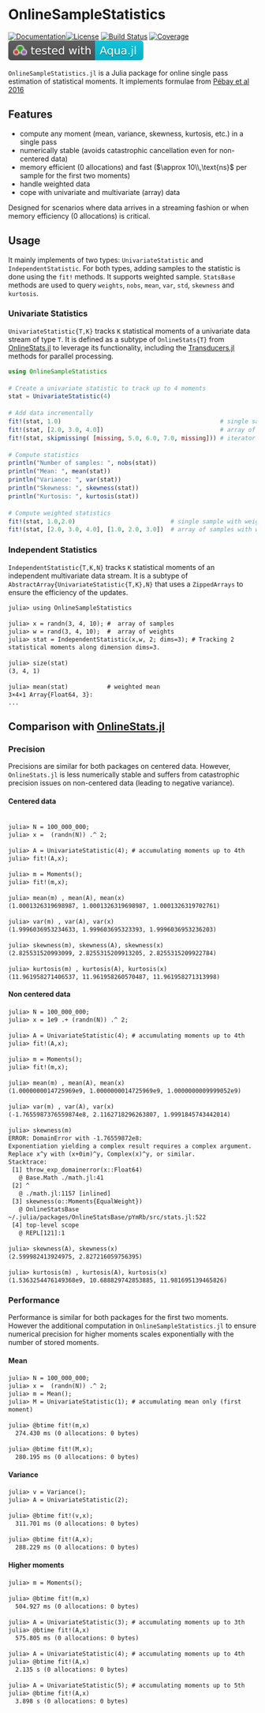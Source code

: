 # OnlineSampleStatistics

[![Documentation][doc-img]][doc-url][![License][license-img]][license-url] [![Build Status][github-ci-img]][github-ci-url] [![Coverage][codecov-img]][codecov-url] [![Aqua QA][aqua-img]][aqua-url]

[license-url]: ./LICENSE.md
[license-img]: http://img.shields.io/badge/license-MIT-brightgreen.svg?style=flat
[github-ci-img]: https://github.com/FerreolS/OnlineSampleStatistics.jl/actions/workflows/CI.yml/badge.svg?branch=master
[github-ci-url]: https://github.com/FerreolS/OnlineSampleStatistics.jl/actions/workflows/CI.yml?query=branch%3Amaster
[codecov-img]: http://codecov.io/github/FerreolS/OnlineSampleStatistics.jl/coverage.svg?branch=master
[codecov-url]: http://codecov.io/github/FerreolS/OnlineSampleStatistics.jl?branch=master
[aqua-img]: https://raw.githubusercontent.com/JuliaTesting/Aqua.jl/master/badge.svg
[aqua-url]: https://github.com/JuliaTesting/Aqua.jl
[doc-img]: https://img.shields.io/badge/docs-latest-blue.svg
[doc-url]: https://ferreols.github.io/OnlineSampleStatistics.jl/dev/

`OnlineSampleStatistics.jl` is a Julia package for online single pass estimation of statistical moments. It implements  formulae from [Pébay et al 2016](https://doi.org/10.1007/s00180-015-0637-z)

## Features

- compute any moment (mean, variance, skewness, kurtosis, etc.) in a single pass
- numerically stable (avoids catastrophic cancellation even for non-centered data)
- memory efficient (0 allocations) and fast ($\approx 10\\,\text{ns}$  per sample for the first two moments)
- handle weighted data
- cope with univariate and multivariate (array) data
  
Designed for scenarios where data arrives in a streaming fashion or when memory efficiency (0 allocations) is critical.

## Usage

It  mainly implements of two types: `UnivariateStatistic`  and `IndependentStatistic`. For both types, 
adding samples to the statistic is done using the `fit!` methods.  It supports weighted sample.
`StatsBase` methods are used to query `weights`, `nobs`, `mean`, `var`, `std`, `skewness` and `kurtosis`.

### Univariate Statistics
`UnivariateStatistic{T,K}` tracks `K` statistical moments of a univariate data stream of type `T`.  It is defined as a subtype of `OnlineStats{T}` from  [OnlineStats.jl](https://github.com/joshday/OnlineStats.jl) to leverage its functionality, including the [Transducers.jl](https://github.com/JuliaFolds/Transducers.jl)   methods for parallel processing. 

```julia
using OnlineSampleStatistics

# Create a univariate statistic to track up to 4 moments
stat = UnivariateStatistic(4)

# Add data incrementally
fit!(stat, 1.0)                                             # single sample
fit!(stat, [2.0, 3.0, 4.0])                                 # array of samples
fit!(stat, skipmissing( [missing, 5.0, 6.0, 7.0, missing])) # iterator of samples

# Compute statistics
println("Number of samples: ", nobs(stat)) 
println("Mean: ", mean(stat))
println("Variance: ", var(stat))
println("Skewness: ", skewness(stat))
println("Kurtosis: ", kurtosis(stat))

# Compute weighted statistics
fit!(stat, 1.0,2.0)                           # single sample with weight
fit!(stat, [2.0, 3.0, 4.0], [1.0, 2.0, 3.0])  # array of samples with weights
```

### Independent Statistics

`IndependentStatistic{T,K,N}` tracks `K` statistical moments of an independent multivariate data stream. It is a subtype of `AbstractArray{UnivariateStatistic{T,K},N}` that uses a `ZippedArrays` to ensure the efficiency of the updates.

```julia-repl
julia> using OnlineSampleStatistics

julia> x = randn(3, 4, 10); #  array of samples
julia> w = rand(3, 4, 10);  #  array of weights
julia> stat = IndependentStatistic(x,w, 2; dims=3); # Tracking 2  statistical moments along dimension dims=3.

julia> size(stat)
(3, 4, 1)

julia> mean(stat)           # weighted mean
3×4×1 Array{Float64, 3}:
...
```

## Comparison with [OnlineStats.jl](https://github.com/joshday/OnlineStats.jl)

### Precision

Precisions are similar for both packages on centered data. However, `OnlineStats.jl` is less  numerically stable and suffers from catastrophic precision issues on non-centered data (leading to negative variance).

#### Centered data

```julia-repl

julia> N = 100_000_000;
julia> x =  (randn(N)) .^ 2;

julia> A = UnivariateStatistic(4); # accumulating moments up to 4th
julia> fit!(A,x);

julia> m = Moments();
julia> fit!(m,x);

julia> mean(m) , mean(A), mean(x)
(1.0001326319698987, 1.0001326319698987, 1.0001326319702761)

julia> var(m) , var(A), var(x)
(1.9996036953234633, 1.999603695323393, 1.9996036953236203)

julia> skewness(m), skewness(A), skewness(x)
(2.825531520993099, 2.8255315209913205, 2.8255315209922784)

julia> kurtosis(m) , kurtosis(A), kurtosis(x)
(11.961958271406537, 11.961958260570487, 11.961958271313998)

```

#### Non centered data

```julia-repl
julia> N = 100_000_000;
julia> x = 1e9 .+ (randn(N)) .^ 2;

julia> A = UnivariateStatistic(4); # accumulating moments up to 4th
julia> fit!(A,x);

julia> m = Moments();
julia> fit!(m,x);

julia> mean(m) , mean(A), mean(x)
(1.0000000014725969e9, 1.0000000014725969e9, 1.0000000009999052e9)

julia> var(m) , var(A), var(x)
(-1.7655987376559874e8, 2.1162718296263807, 1.9991845743442014)

julia> skewness(m)
ERROR: DomainError with -1.76559872e8:
Exponentiation yielding a complex result requires a complex argument.
Replace x^y with (x+0im)^y, Complex(x)^y, or similar.
Stacktrace:
 [1] throw_exp_domainerror(x::Float64)
   @ Base.Math ./math.jl:41
 [2] ^
   @ ./math.jl:1157 [inlined]
 [3] skewness(o::Moments{EqualWeight})
   @ OnlineStatsBase ~/.julia/packages/OnlineStatsBase/pYmRb/src/stats.jl:522
 [4] top-level scope
   @ REPL[121]:1

julia> skewness(A), skewness(x)
(2.599982413924975, 2.827216059756395)

julia> kurtosis(m) , kurtosis(A), kurtosis(x)
(1.5363254476149368e9, 10.688829742853885, 11.981695139465826)

```

### Performance

Performance is similar for both packages for the first two moments. However the additional computation in `OnlineSampleStatistics.jl` to ensure numerical precision for higher moments scales exponentially with the number of stored moments.

#### Mean

```julia-repl
julia> N = 100_000_000;
julia> x =  (randn(N)) .^ 2;
julia> m = Mean();
julia> M = UnivariateStatistic(1); # accumulating mean only (first moment)

julia> @btime fit!(m,x)
  274.430 ms (0 allocations: 0 bytes)

julia> @btime fit!(M,x);
  280.195 ms (0 allocations: 0 bytes)
```

#### Variance

```julia-repl
julia> v = Variance();
julia> A = UnivariateStatistic(2); 

julia> @btime fit!(v,x);
  311.701 ms (0 allocations: 0 bytes)

julia> @btime fit!(A,x);
  288.229 ms (0 allocations: 0 bytes)
```

#### Higher moments

```julia-repl
julia> m = Moments();

julia> @btime fit!(m,x)
  504.927 ms (0 allocations: 0 bytes)

julia> A = UnivariateStatistic(3); # accumulating moments up to 3th
julia> @btime fit!(A,x)
  575.805 ms (0 allocations: 0 bytes)

julia> A = UnivariateStatistic(4); # accumulating moments up to 4th
julia> @btime fit!(A,x)
  2.135 s (0 allocations: 0 bytes)

julia> A = UnivariateStatistic(5); # accumulating moments up to 5th
julia> @btime fit!(A,x)
  3.898 s (0 allocations: 0 bytes)
```
